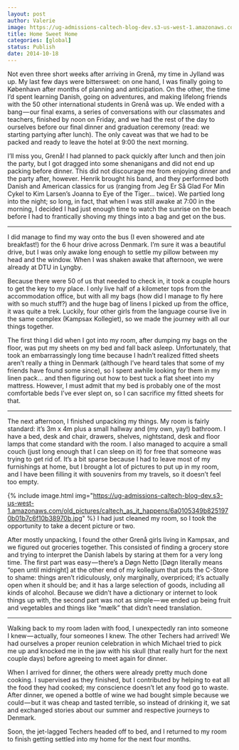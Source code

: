 ```yaml
---
layout: post
author: Valerie
image: https://ug-admissions-caltech-blog-dev.s3-us-west-1.amazonaws.com/old_pictures/caltech_as_it_happens/6a0105349b8251970b01bb079634bf970d.jpg
title: Home Sweet Home 
categories: [global]
status: Publish
date: 2014-10-18
---
```


Not even three short weeks after arriving in Grenå, my time in Jylland was up. My last few days were bittersweet: on one hand, I was finally going to København after months of planning and anticipation. On the other, the time I’d spent learning Danish, going on adventures, and making lifelong friends with the 50 other international students in Grenå was up. We ended with a bang — our final exams, a series of conversations with our classmates and teachers, finished by noon on Friday, and we had the rest of the day to ourselves before our final dinner and graduation ceremony (read: we starting partying after lunch). The only caveat was that we had to be packed and ready to leave the hotel at 9:00 the next morning.

I’ll miss you, Grenå!
I had planned to pack quickly after lunch and then join the party, but I got dragged into some shenanigans and did not end up packing before dinner. This did not discourage me from enjoying dinner and the party after, however. Henrik brought his band, and they performed both Danish and American classics for us (ranging from Jeg Er Så Glad For Min Cykel to Kim Larsen’s Joanna to Eye of the Tiger… twice). We partied long into the night; so long, in fact, that when I was still awake at 7:00 in the morning, I decided I had just enough time to watch the sunrise on the beach before I had to frantically shoving my things into a bag and get on the bus.

---

I did manage to find my way onto the bus (I even showered and ate breakfast!) for the 6 hour drive across Denmark. I’m sure it was a beautiful drive, but I was only awake long enough to settle my pillow between my head and the window. When I was shaken awake that afternoon, we were already at DTU in Lyngby.

Because there were 50 of us that needed to check in, it took a couple hours to get the key to my place. I only live half of a kilometer tops from the accommodation office, but with all my bags (how did I manage to fly here with so much stuff?) and the huge bag of linens I picked up from the office, it was quite a trek. Luckily, four other girls from the language course live in the same complex (Kampsax Kollegiet), so we made the journey with all our things together.

The first thing I did when I got into my room, after dumping my bags on the floor, was put my sheets on my bed and fall back asleep. Unfortunately, that took an embarrassingly long time because I hadn’t realized fitted sheets aren’t really a thing in Denmark (although I’ve heard tales that some of my friends have found some since), so I spent awhile looking for them in my linen pack… and then figuring out how to best tuck a flat sheet into my mattress. However, I must admit that my bed is probably one of the most comfortable beds I’ve ever slept on, so I can sacrifice my fitted sheets for that.

---

The next afternoon, I finished unpacking my things. My room is fairly standard: it’s 3m x 4m plus a small hallway and (my own, yay!) bathroom. I have a bed, desk and chair, drawers, shelves, nightstand, desk and floor lamps that come standard with the room. I also managed to acquire a small couch (just long enough that I can sleep on it) for free that someone was trying to get rid of. It’s a bit sparse because I had to leave most of my furnishings at home, but I brought a lot of pictures to put up in my room, and I have been filling it with souvenirs from my travels, so it doesn’t feel too empty.


{% include image.html img="https://ug-admissions-caltech-blog-dev.s3-us-west-1.amazonaws.com/old_pictures/caltech_as_it_happens/6a0105349b8251970b01b7c6f10b38970b.jpg" %}
I had just cleaned my room, so I took the opportunity to take a decent picture or two.

After mostly unpacking, I found the other Grenå girls living in Kampsax, and we figured out groceries together. This consisted of finding a grocery store and trying to interpret the Danish labels by staring at them for a very long time. The first part was easy — there’s a Døgn Netto [Døgn literally means “open until midnight] at the other end of my kollegium that puts the C-Store to shame: things aren’t ridiculously, only marginally, overpriced; it’s actually open when it should be; and it has a large selection of goods, including all kinds of alcohol. Because we didn’t have a dictionary or internet to look things up with, the second part was not as simple — we ended up being fruit and vegetables and things like “mælk” that didn’t need translation.

---

Walking back to my room laden with food, I unexpectedly ran into someone I knew — actually, four someones I knew. The other Techers had arrived! We had ourselves a proper reunion celebration in which Michael tried to pick me up and knocked me in the jaw with his skull (that really hurt for the next couple days) before agreeing to meet again for dinner.

When I arrived for dinner, the others were already pretty much done cooking. I supervised as they finished, but I contributed by helping to eat all the food they had cooked; my conscience doesn’t let any food go to waste. After dinner, we opened a bottle of wine we had bought simple because we could — but it was cheap and tasted terrible, so instead of drinking it, we sat and exchanged stories about our summer and respective journeys to Denmark.

Soon, the jet-lagged Techers headed off to bed, and I returned to my room to finish getting settled into my home for the next four months.

